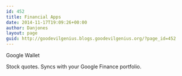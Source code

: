 ```yaml
---
id: 452
title: Financial Apps
date: 2014-11-17T19:09:26+00:00
author: Danjones
layout: page
guid: http://goodevilgenius.blogs.goodevilgenius.org/?page_id=452
---
```

Google Wallet

Stock quotes. Syncs with your Google Finance portfolio.